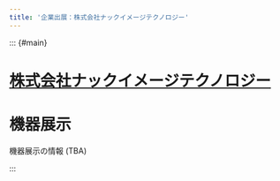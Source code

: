 ```yaml
---
title: '企業出展：株式会社ナックイメージテクノロジー'
---
```


::: {#main}

<!-- ![株式会社ナックイメージテクノロジー](images/sponsors/niigata.png) -->

# [株式会社ナックイメージテクノロジー](https://www.niigata.jp/)

# 機器展示 <i class="fas fa-flask"></i>

機器展示の情報 (TBA)

<!--
# ランチョンセミナー <i class="fas fa-utensils"></i>

ランチョンセミナーの予定（TBA）

# 広告

- <i class="fas fa-ad"></i> [広告](files/sponosrs/niigata/ad.pdf)

# カタログ

- <i class="fas fa-book-open"></i> [広告](files/sponosrs/niigata/device.pdf)

-->

:::
